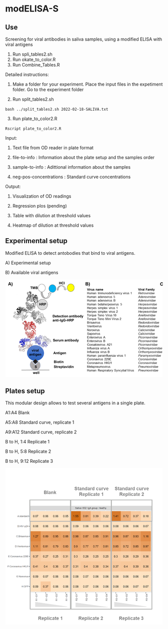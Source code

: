 # modELISA-S

## Use 

Screening for viral antibodies in saliva samples, using a modified ELISA with viral antigens


1. Run spli_tables2.sh 
2. Run okate_to_color.R
3. Run Combine_Tables.R

Detailed instructions:

1) Make a folder for your experiment. Place the input files in the expetiment folder. Go to the experiment folder

2) Run split_tables2.sh

`bash ../split_tables2.sh 2022-02-18-SALIVA.txt `

3) Run plate_to_color2.R

`Rscript plate_to_color2.R`

Input:

1. Text file from OD reader in plate format

2. file-to-info : Information about the plate setup and the samples order

3. sample-to-info : Adittional information about the samples

4. neg-pos-concentrations : Standard curve concentrations


Output: 

1. Visualization of OD readings

2. Regression plos (pending)

3. Table with dilution at threshold values

4. Heatmap of dilution at threshold values

## Experimental setup

Modified ELISA to detect antobodies that bind to viral antigens. 

A) Experimental setup

B) Available viral antigens

![experiment!](experiment-image.png)

## Plates setup 

This modular design allows to test several antigens in a single plate.

A1:A4 Blank

A5:A8 Standard curve, replicate 1

A9:A12 Standard curve, replicate 2

B to H, 1:4 Replicate 1

B to H, 5:8 Replicate 2

B to H, 9:12 Replicate 3

![plates!](plate-setup.png)
